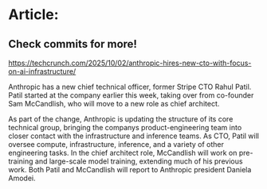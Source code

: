 # Article:

## Check commits for more!
https://techcrunch.com/2025/10/02/anthropic-hires-new-cto-with-focus-on-ai-infrastructure/

Anthropic has a new chief technical officer, former Stripe CTO Rahul Patil. Patil started at the company earlier this week, taking over from co-founder Sam McCandlish, who will move to a new role as chief architect.

As part of the change, Anthropic is updating the structure of its core technical group, bringing the companys product-engineering team into closer contact with the infrastructure and inference teams. As CTO, Patil will oversee compute, infrastructure, inference, and a variety of other engineering tasks. In the chief architect role, McCandlish will work on pre-training and large-scale model training, extending much of his previous work. Both Patil and McCandlish will report to Anthropic president Daniela Amodei.
